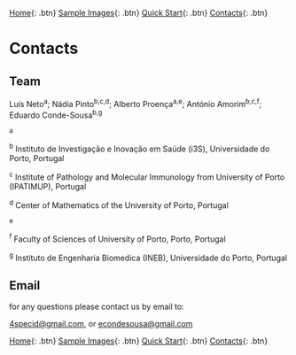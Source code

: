 [Home](https://4specid.github.io){: .btn}
[Sample Images](https://4specid.github.io/images){: .btn}
[Quick Start](https://4specid.github.io/tutorial){: .btn}
[Contacts](https://4specid.github.io/Contacts){: .btn}

# Contacts

## Team
Luís Neto<sup>a</sup>; Nádia Pinto<sup>b,c,d</sup>; Alberto Proença<sup>a,e</sup>; António Amorim<sup>b,c,f</sup>; Eduardo Conde-Sousa<sup>b,g</sup>

<sup>a</sup>

<sup>b</sup> Instituto de Investigação e Inovação em Saúde (i3S), Universidade do Porto, Portugal

<sup>c</sup> Institute of Pathology and Molecular Immunology from University of Porto (IPATIMUP), Portugal

<sup>d</sup> Center of Mathematics of the University of Porto, Portugal 

<sup>e</sup> 

<sup>f</sup> Faculty of Sciences of University of Porto, Porto, Portugal

<sup>g</sup> Instituto de Engenharia Biomedica (INEB), Universidade do Porto, Portugal

 

## Email
for any questions please contact us by email to:

<a href="mailto:4specid@gmail.com">4specid@gmail.com</a>, or <a href="mailto:econdesousa@gmail.com">econdesousa@gmail.com</a>



[Home](https://4specid.github.io){: .btn}
[Sample Images](https://4specid.github.io/images){: .btn}
[Quick Start](https://4specid.github.io/tutorial){: .btn}
[Contacts](https://4specid.github.io/Contacts){: .btn}